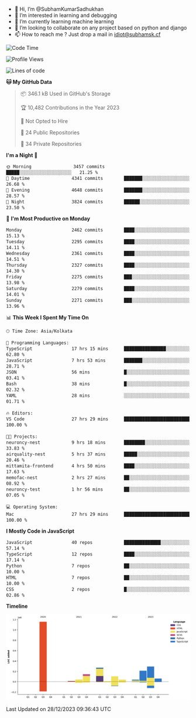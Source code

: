 - 👋 Hi, I’m @SubhamKumarSadhukhan
- 👀 I’m interested in learning and debugging
- 🌱 I’m currently learning machine learning
- 💞️ I’m looking to collaborate on any project based on python and django
- 📫 How to reach me ?
      Just drop a mail in idiot@subhamsk.cf

<!---
SubhamKumarSadhukhan/SubhamKumarSadhukhan is a ✨ special ✨ repository because its `README.md` (this file) appears on your GitHub profile.
You can click the Preview link to take a look at your changes.
--->


<!--START_SECTION:waka-->
![Code Time](http://img.shields.io/badge/Code%20Time-1%2C797%20hrs%204%20mins-blue)

![Profile Views](http://img.shields.io/badge/Profile%20Views-0-blue)

![Lines of code](https://img.shields.io/badge/From%20Hello%20World%20I%27ve%20Written-2.4%20million%20lines%20of%20code-blue)

**🐱 My GitHub Data** 

> 📦 346.1 kB Used in GitHub's Storage 
 > 
> 🏆 10,482 Contributions in the Year 2023
 > 
> 🚫 Not Opted to Hire
 > 
> 📜 24 Public Repositories 
 > 
> 🔑 34 Private Repositories 
 > 
**I'm a Night 🦉** 

```text
🌞 Morning                3457 commits        █████░░░░░░░░░░░░░░░░░░░░   21.25 % 
🌆 Daytime                4341 commits        ███████░░░░░░░░░░░░░░░░░░   26.68 % 
🌃 Evening                4648 commits        ███████░░░░░░░░░░░░░░░░░░   28.57 % 
🌙 Night                  3824 commits        ██████░░░░░░░░░░░░░░░░░░░   23.50 % 
```
📅 **I'm Most Productive on Monday** 

```text
Monday                   2462 commits        ████░░░░░░░░░░░░░░░░░░░░░   15.13 % 
Tuesday                  2295 commits        ████░░░░░░░░░░░░░░░░░░░░░   14.11 % 
Wednesday                2361 commits        ████░░░░░░░░░░░░░░░░░░░░░   14.51 % 
Thursday                 2327 commits        ████░░░░░░░░░░░░░░░░░░░░░   14.30 % 
Friday                   2275 commits        ███░░░░░░░░░░░░░░░░░░░░░░   13.98 % 
Saturday                 2279 commits        ████░░░░░░░░░░░░░░░░░░░░░   14.01 % 
Sunday                   2271 commits        ███░░░░░░░░░░░░░░░░░░░░░░   13.96 % 
```


📊 **This Week I Spent My Time On** 

```text
🕑︎ Time Zone: Asia/Kolkata

💬 Programming Languages: 
TypeScript               17 hrs 15 mins      ████████████████░░░░░░░░░   62.80 % 
JavaScript               7 hrs 53 mins       ███████░░░░░░░░░░░░░░░░░░   28.71 % 
JSON                     56 mins             █░░░░░░░░░░░░░░░░░░░░░░░░   03.41 % 
Bash                     38 mins             █░░░░░░░░░░░░░░░░░░░░░░░░   02.32 % 
YAML                     28 mins             ░░░░░░░░░░░░░░░░░░░░░░░░░   01.71 % 

🔥 Editors: 
VS Code                  27 hrs 29 mins      █████████████████████████   100.00 % 

🐱‍💻 Projects: 
neuroncy-nest            9 hrs 18 mins       ████████░░░░░░░░░░░░░░░░░   33.83 % 
airquality-nest          5 hrs 37 mins       █████░░░░░░░░░░░░░░░░░░░░   20.46 % 
mittamita-frontend       4 hrs 50 mins       ████░░░░░░░░░░░░░░░░░░░░░   17.63 % 
memofac-nest             2 hrs 27 mins       ██░░░░░░░░░░░░░░░░░░░░░░░   08.92 % 
neuroncy-test            1 hr 56 mins        ██░░░░░░░░░░░░░░░░░░░░░░░   07.05 % 

💻 Operating System: 
Mac                      27 hrs 29 mins      █████████████████████████   100.00 % 
```

**I Mostly Code in JavaScript** 

```text
JavaScript               40 repos            ██████████████░░░░░░░░░░░   57.14 % 
TypeScript               12 repos            ████░░░░░░░░░░░░░░░░░░░░░   17.14 % 
Python                   7 repos             ██░░░░░░░░░░░░░░░░░░░░░░░   10.00 % 
HTML                     7 repos             ██░░░░░░░░░░░░░░░░░░░░░░░   10.00 % 
CSS                      2 repos             █░░░░░░░░░░░░░░░░░░░░░░░░   02.86 % 
```



**Timeline**

![Lines of Code chart](https://raw.githubusercontent.com/SubhamKumarSadhukhan/SubhamKumarSadhukhan/main/assets/bar_graph.png)


 Last Updated on 28/12/2023 09:36:43 UTC
<!--END_SECTION:waka-->
